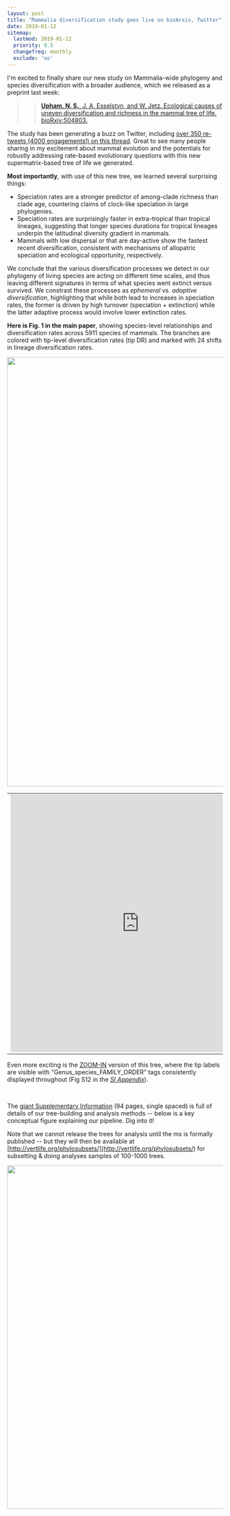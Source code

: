 ```yaml
---
layout: post
title: "Mammalia diversification study goes live on bioArxiv, Twitter"
date: 2019-01-12
sitemap:
  lastmod: 2019-01-12
  priority: 0.5
  changefreq: monthly
  exclude: 'no'
---
```


I'm excited to finally share our new study on Mammalia-wide phylogeny and species diversification with a broader audience, which we released as a preprint last week: 

>>[**Upham, N. S.**, J. A. Esselstyn, and W. Jetz. Ecological causes of uneven diversification and richness in the mammal tree of life. bioRxiv:504803.](https://doi.org/10.1101/504803)

The study has been generating a buzz on Twitter, including [over 350 re-tweets (4000 engagements!) on this thread](https://twitter.com/n8_upham/status/1082317979776401409).  Great to see many people sharing in my excitement about mammal evolution and the potentials for robustly addressing rate-based evolutionary questions with this new supermatrix-based tree of life we generated.

**Most importantly**, with use of this new tree, we learned several surprising things:
<ul>
<li>Speciation rates are a stronger predictor of among-clade richness than clade age, countering claims of clock-like speciation in large phylogenies.</li>
<li>Speciation rates are surprisingly faster in extra-tropical than tropical lineages, suggesting that longer species durations for tropical lineages underpin the latitudinal diversity gradient in mammals.</li>
<li>Mammals with low dispersal or that are day-active show the fastest recent diversification, consistent with mechanisms of allopatric speciation and ecological opportunity, respectively.</li>
</ul>

We conclude that the various diversification processes we detect in our phylogeny of living species are acting on different time scales, and thus leaving different signatures in terms of what species went extinct versus survived.  We constrast these processes as _ephemeral vs. adaptive diversification_, highlighting that while both lead to increases in speciation rates, the former is driven by high turnover (speciation + extinction) while the latter adaptive process would involve lower extinction rates.

**Here is Fig. 1 in the main paper**, showing species-level relationships and diversification rates across 5911 species of mammals. The branches are colored with tip-level diversification rates (tip DR) and marked with 24 shifts in lineage diversification rates.

<tr><td><img src="https://n8upham.github.io/images/Fig1_NDexp_TopoCons_24Oct2018.jpg" width="1000px" /></td></tr>

<br>

<table class="image" style="float:left; margin-right: 2em">
<tr><td><embed src="https://drive.google.com/viewerng/
viewer?embedded=true&url=https://n8upham.github.io/images/FigS12_annotated.pdf" align="center" width="600px" height="600px"/></td></tr>
</table>

Even more exciting is the <a href="https://n8upham.github.io/images/FigS12_annotated.pdf" download>ZOOM-IN</a> version of this tree, where the tip labels are visible with "Genus_species_FAMILY_ORDER" tags consistently displayed throughout (Fig S12 in the [_SI Appendix_](https://www.biorxiv.org/content/early/2019/01/04/504803.figures-only?versioned=true)).

<br>

The [giant Supplementary Information](https://www.biorxiv.org/content/early/2019/01/04/504803.figures-only?versioned=true) (94 pages, single spaced) is full of details of our tree-building and analysis methods -- below is a key conceptual figure explaining our pipeline. Dig into it!

Note that we cannot release the trees for analysis until the ms is formally published -- but they will then be available at [http://vertlife.org/phylosubsets/](http://vertlife.org/phylosubsets/) for subsetting & doing analyses samples of 100-1000 trees.

<tr><td><img src="https://n8upham.github.io/images/Fig2_DRdensities_inRadial_patchClades_readyToGo_comboWithFlow_extended_forPNAS_methods.jpg" width="800px" /></td></tr>




